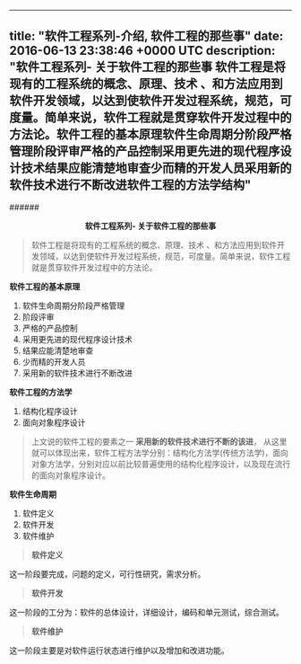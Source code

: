 
---
title: "软件工程系列-介绍, 软件工程的那些事"
date: 2016-06-13 23:38:46 +0000 UTC
description: "软件工程系列- 关于软件工程的那些事  软件工程是将现有的工程系统的概念、原理、技术 、和方法应用到软件开发领域，以达到使软件开发过程系统，规范，可度量。简单来说，软件工程就是贯穿软件开发过程中的方法论。软件工程的基本原理软件生命周期分阶段严格管理阶段评审严格的产品控制采用更先进的现代程序设计技术结果应能清楚地审查少而精的开发人员采用新的软件技术进行不断改进软件工程的方法学结构"
---
######<center>**软件工程系列- 关于软件工程的那些事**</center>

> 软件工程是将现有的工程系统的概念、原理、技术 、和方法应用到软件开发领域，以达到使软件开发过程系统，规范，可度量。简单来说，软件工程就是贯穿软件开发过程中的方法论。


**软件工程的基本原理**

  1. 软件生命周期分阶段严格管理
  2. 阶段评审
  3. 严格的产品控制
  4. 采用更先进的现代程序设计技术
  5. 结果应能清楚地审查
  6. 少而精的开发人员
  7. 采用新的软件技术进行不断改进


**软件工程的方法学**

  1. 结构化程序设计
  2. 面向对象程序设计

>上文说的软件工程的要素之一 **采用新的软件技术进行不断的该进**， 从这里就可以体现出来，软件工程方法学分别：结构化方法学(传统方法学)，面向对象方法学，分别对应以前比较普遍使用的结构化程序设计，以及现在流行的面向对象程序设计。

**软件生命周期**

  1. 软件定义
  2. 软件开发
  3. 软件维护  

> **软件定义**

  这一阶段要完成，问题的定义，可行性研究，需求分析。

> **软件开发**

  这一阶段的工分为：软件的总体设计，详细设计，编码和单元测试，综合测试。

>**软件维护**

  这一阶段主要是对软件运行状态进行维护以及增加和改进功能。


